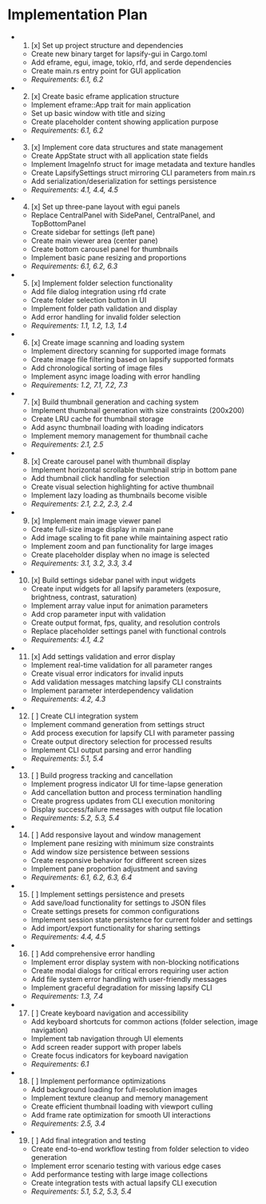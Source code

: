 # Implementation Plan

-
  1. [x] Set up project structure and dependencies
  - Create new binary target for lapsify-gui in Cargo.toml
  - Add eframe, egui, image, tokio, rfd, and serde dependencies
  - Create main.rs entry point for GUI application
  - _Requirements: 6.1, 6.2_

-
  2. [x] Create basic eframe application structure
  - Implement eframe::App trait for main application
  - Set up basic window with title and sizing
  - Create placeholder content showing application purpose
  - _Requirements: 6.1, 6.2_

-
  3. [x] Implement core data structures and state management
  - Create AppState struct with all application state fields
  - Implement ImageInfo struct for image metadata and texture handles
  - Create LapsifySettings struct mirroring CLI parameters from main.rs
  - Add serialization/deserialization for settings persistence
  - _Requirements: 4.1, 4.4, 4.5_

-
  4. [x] Set up three-pane layout with egui panels
  - Replace CentralPanel with SidePanel, CentralPanel, and TopBottomPanel
  - Create sidebar for settings (left pane)
  - Create main viewer area (center pane)
  - Create bottom carousel panel for thumbnails
  - Implement basic pane resizing and proportions
  - _Requirements: 6.1, 6.2, 6.3_

-
  5. [x] Implement folder selection functionality
  - Add file dialog integration using rfd crate
  - Create folder selection button in UI
  - Implement folder path validation and display
  - Add error handling for invalid folder selection
  - _Requirements: 1.1, 1.2, 1.3, 1.4_

-
  6. [x] Create image scanning and loading system
  - Implement directory scanning for supported image formats
  - Create image file filtering based on lapsify supported formats
  - Add chronological sorting of image files
  - Implement async image loading with error handling
  - _Requirements: 1.2, 7.1, 7.2, 7.3_

-
  7. [x] Build thumbnail generation and caching system
  - Implement thumbnail generation with size constraints (200x200)
  - Create LRU cache for thumbnail storage
  - Add async thumbnail loading with loading indicators
  - Implement memory management for thumbnail cache
  - _Requirements: 2.1, 2.5_

-
  8. [x] Create carousel panel with thumbnail display
  - Implement horizontal scrollable thumbnail strip in bottom pane
  - Add thumbnail click handling for selection
  - Create visual selection highlighting for active thumbnail
  - Implement lazy loading as thumbnails become visible
  - _Requirements: 2.1, 2.2, 2.3, 2.4_

-
  9. [x] Implement main image viewer panel
  - Create full-size image display in main pane
  - Add image scaling to fit pane while maintaining aspect ratio
  - Implement zoom and pan functionality for large images
  - Create placeholder display when no image is selected
  - _Requirements: 3.1, 3.2, 3.3, 3.4_

-
  10. [x] Build settings sidebar panel with input widgets
  - Create input widgets for all lapsify parameters (exposure, brightness,
    contrast, saturation)
  - Implement array value input for animation parameters
  - Add crop parameter input with validation
  - Create output format, fps, quality, and resolution controls
  - Replace placeholder settings panel with functional controls
  - _Requirements: 4.1, 4.2_

-
  11. [x] Add settings validation and error display
  - Implement real-time validation for all parameter ranges
  - Create visual error indicators for invalid inputs
  - Add validation messages matching lapsify CLI constraints
  - Implement parameter interdependency validation
  - _Requirements: 4.2, 4.3_

-
  12. [ ] Create CLI integration system
  - Implement command generation from settings struct
  - Add process execution for lapsify CLI with parameter passing
  - Create output directory selection for processed results
  - Implement CLI output parsing and error handling
  - _Requirements: 5.1, 5.4_

-
  13. [ ] Build progress tracking and cancellation
  - Implement progress indicator UI for time-lapse generation
  - Add cancellation button and process termination handling
  - Create progress updates from CLI execution monitoring
  - Display success/failure messages with output file location
  - _Requirements: 5.2, 5.3, 5.4_

-
  14. [ ] Add responsive layout and window management
  - Implement pane resizing with minimum size constraints
  - Add window size persistence between sessions
  - Create responsive behavior for different screen sizes
  - Implement pane proportion adjustment and saving
  - _Requirements: 6.1, 6.2, 6.3, 6.4_

-
  15. [ ] Implement settings persistence and presets
  - Add save/load functionality for settings to JSON files
  - Create settings presets for common configurations
  - Implement session state persistence for current folder and settings
  - Add import/export functionality for sharing settings
  - _Requirements: 4.4, 4.5_

-
  16. [ ] Add comprehensive error handling
  - Implement error display system with non-blocking notifications
  - Create modal dialogs for critical errors requiring user action
  - Add file system error handling with user-friendly messages
  - Implement graceful degradation for missing lapsify CLI
  - _Requirements: 1.3, 7.4_

-
  17. [ ] Create keyboard navigation and accessibility
  - Add keyboard shortcuts for common actions (folder selection, image
    navigation)
  - Implement tab navigation through UI elements
  - Add screen reader support with proper labels
  - Create focus indicators for keyboard navigation
  - _Requirements: 6.1_

-
  18. [ ] Implement performance optimizations
  - Add background loading for full-resolution images
  - Implement texture cleanup and memory management
  - Create efficient thumbnail loading with viewport culling
  - Add frame rate optimization for smooth UI interactions
  - _Requirements: 2.5, 3.4_

-
  19. [ ] Add final integration and testing
  - Create end-to-end workflow testing from folder selection to video generation
  - Implement error scenario testing with various edge cases
  - Add performance testing with large image collections
  - Create integration tests with actual lapsify CLI execution
  - _Requirements: 5.1, 5.2, 5.3, 5.4_
